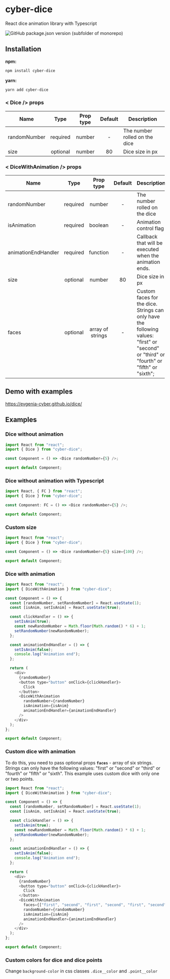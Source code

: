 # cyber-dice

React dice animation library with Typescript

![GitHub package.json version (subfolder of monorepo)](https://img.shields.io/github/package-json/v/Evgenia-cyber/dice?filename=package.json&style=plastic)

## Installation

**npm:**

```sh
npm install cyber-dice
```

**yarn:**

```sh
yarn add cyber-dice
```

### < Dice /> props

| Name         |   Type   | Prop type | Default | Description                   |
| ------------ | :------: | :-------: | :-----: | ----------------------------- |
| randomNumber | required |  number   |    -    | The number rolled on the dice |
| size         | optional |  number   |   80    | Dice size in px               |

### < DiceWithAnimation /> props

| Name                |   Type   |    Prop type     | Default | Description                                                                                                                              |
| ------------------- | :------: | :--------------: | :-----: | ---------------------------------------------------------------------------------------------------------------------------------------- |
| randomNumber        | required |      number      |    -    | The number rolled on the dice                                                                                                            |
| isAnimation         | required |     boolean      |    -    | Animation control flag                                                                                                                   |
| animationEndHandler | required |     function     |    -    | Callback that will be executed when the animation ends.                                                                                  |
| size                | optional |      number      |   80    | Dice size in px                                                                                                                          |
| faces               | optional | array of strings |    -    | Custom faces for the dice. Strings can only have the following values: "first" or "second" or "third" or "fourth" or "fifth" or "sixth"; |

## Demo with examples

https://evgenia-cyber.github.io/dice/

## Examples

### Dice without animation

```js
import React from "react";
import { Dice } from "cyber-dice";

const Component = () => <Dice randomNumber={5} />;

export default Component;
```

### Dice without animation with Typescript

```js
import React, { FC } from "react";
import { Dice } from "cyber-dice";

const Component: FC = () => <Dice randomNumber={5} />;

export default Component;
```

### Custom size

```js
import React from "react";
import { Dice } from "cyber-dice";

const Component = () => <Dice randomNumber={5} size={100} />;

export default Component;
```

### Dice with animation

```js
import React from "react";
import { DiceWithAnimation } from "cyber-dice";

const Component = () => {
  const [randomNumber, setRandomNumber] = React.useState(1);
  const [isAnim, setIsAnim] = React.useState(true);

  const clickHandler = () => {
    setIsAnim(true);
    const newRandomNumber = Math.floor(Math.random() * 6) + 1;
    setRandomNumber(newRandomNumber);
  };

  const animationEndHandler = () => {
    setIsAnim(false);
    console.log("Animation end");
  };

  return (
    <div>
      {randomNumber}
      <button type="button" onClick={clickHandler}>
        Click
      </button>
      <DiceWithAnimation
        randomNumber={randomNumber}
        isAnimation={isAnim}
        animationEndHandler={animationEndHandler}
      />
    </div>
  );
};

export default Component;
```

### Custom dice with animation

To do this, you need to pass optional props **` faces `** - array of six strings. Strings can only have the following values: "first" or "second" or "third" or "fourth" or "fifth" or "sixth". This example uses custom dice with only one or two points.

```js
import React from "react";
import { DiceWithAnimation } from "cyber-dice";

const Component = () => {
  const [randomNumber, setRandomNumber] = React.useState(1);
  const [isAnim, setIsAnim] = React.useState(true);

  const clickHandler = () => {
    setIsAnim(true);
    const newRandomNumber = Math.floor(Math.random() * 6) + 1;
    setRandomNumber(newRandomNumber);
  };

  const animationEndHandler = () => {
    setIsAnim(false);
    console.log("Animation end");
  };

  return (
    <div>
      {randomNumber}
      <button type="button" onClick={clickHandler}>
        Click
      </button>
      <DiceWithAnimation
        faces={["first", "second", "first", "second", "first", "second"]}
        randomNumber={randomNumber}
        isAnimation={isAnim}
        animationEndHandler={animationEndHandler}
      />
    </div>
  );
};

export default Component;
```

### Custom colors for dice and dice points

Change `background-color` in css classes `.dice__color` and `.point__color`
